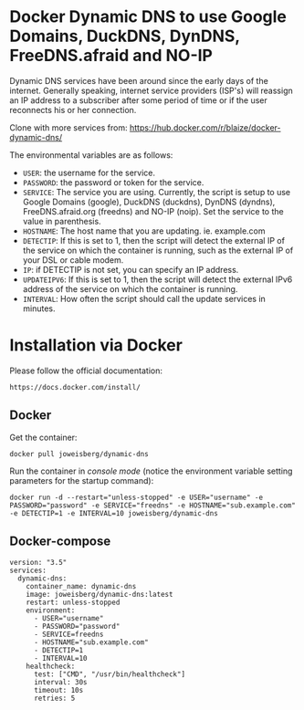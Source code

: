 Docker Dynamic DNS to use Google Domains, DuckDNS, DynDNS, FreeDNS.afraid and NO-IP
============

Dynamic DNS services have been around since the early days of the internet. Generally speaking, internet service providers (ISP's) will reassign an IP address to a subscriber after some period of time or if the user reconnects his or her connection.

Clone with more services from: https://hub.docker.com/r/blaize/docker-dynamic-dns/

The environmental variables are as follows:
* `USER`: the username for the service.
* `PASSWORD`: the password or token for the service.
* `SERVICE`: The service you are using. Currently, the script is setup to use Google Domains (google), DuckDNS (duckdns), DynDNS (dyndns), FreeDNS.afraid.org (freedns) and NO-IP (noip). Set the service to the value in parenthesis.
* `HOSTNAME`: The host name that you are updating. ie. example.com
* `DETECTIP`: If this is set to 1, then the script will detect the external IP of the service on which the container is running, such as the external IP of your DSL or cable modem.
* `IP`: if DETECTIP is not set, you can specify an IP address.
* `UPDATEIPV6`: If this is set to 1, then the script will detect the external IPv6 address of the service on which the container is running.
* `INTERVAL`: How often the script should call the update services in minutes.

Installation via Docker
============

Please follow the official documentation:

    https://docs.docker.com/install/

Docker
---------------------

Get the container:

    docker pull joweisberg/dynamic-dns

Run the container in *console mode* (notice the environment variable setting parameters for the startup command):

    docker run -d --restart="unless-stopped" -e USER="username" -e PASSWORD="password" -e SERVICE="freedns" -e HOSTNAME="sub.example.com" -e DETECTIP=1 -e INTERVAL=10 joweisberg/dynamic-dns

Docker-compose
---------------------

    version: "3.5"
    services:
      dynamic-dns:
        container_name: dynamic-dns
        image: joweisberg/dynamic-dns:latest
        restart: unless-stopped
        environment:
          - USER="username"
          - PASSWORD="password"
          - SERVICE=freedns
          - HOSTNAME="sub.example.com"
          - DETECTIP=1
          - INTERVAL=10
        healthcheck:
          test: ["CMD", "/usr/bin/healthcheck"]
          interval: 30s
          timeout: 10s
          retries: 5
